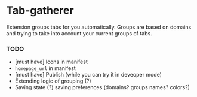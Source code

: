# Tab-gatherer

Extension groups tabs for you automatically.
Groups are based on domains and trying to take into account your current groups of tabs.

### TODO

- [must have] Icons in manifest
- `homepage_url` in manifest
- [must have] Publish (while you can try it in deveoper mode)
- Extending logic of grouping (?)
- Saving state (?) saving preferences (domains? groups names? colors?)
